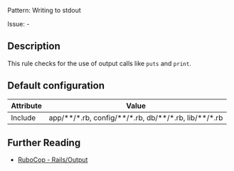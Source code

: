 Pattern: Writing to stdout

Issue: -

## Description

This rule checks for the use of output calls like `puts` and `print`.

## Default configuration

Attribute | Value
--- | ---
Include | app/\*\*/\*.rb, config/\*\*/\*.rb, db/\*\*/\*.rb, lib/\*\*/\*.rb

## Further Reading

* [RuboCop - Rails/Output](https://rubocop.readthedocs.io/en/latest/cops_rails/#railsoutput)
